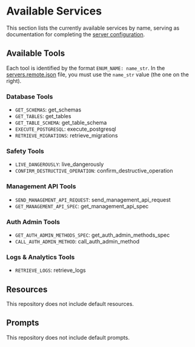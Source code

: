 # Available Services

This section lists the currently available services by name, serving as documentation for completing the [server configuration](../README.md).

## Available Tools

Each tool is identified by the format `ENUM_NAME: name_str`. In the [servers.remote.json](../servers.remote.json) file, you must use the `name_str` value (the one on the right).

### Database Tools

- `GET_SCHEMAS`: get_schemas
- `GET_TABLES`: get_tables
- `GET_TABLE_SCHEMA`: get_table_schema
- `EXECUTE_POSTGRESQL`: execute_postgresql
- `RETRIEVE_MIGRATIONS`: retrieve_migrations

### Safety Tools

- `LIVE_DANGEROUSLY`: live_dangerously
- `CONFIRM_DESTRUCTIVE_OPERATION`: confirm_destructive_operation

### Management API Tools

- `SEND_MANAGEMENT_API_REQUEST`: send_management_api_request
- `GET_MANAGEMENT_API_SPEC`: get_management_api_spec

### Auth Admin Tools

- `GET_AUTH_ADMIN_METHODS_SPEC`: get_auth_admin_methods_spec
- `CALL_AUTH_ADMIN_METHOD`: call_auth_admin_method

### Logs & Analytics Tools

- `RETRIEVE_LOGS`: retrieve_logs

## Resources

This repository does not include default resources.

## Prompts

This repository does not include default prompts.

